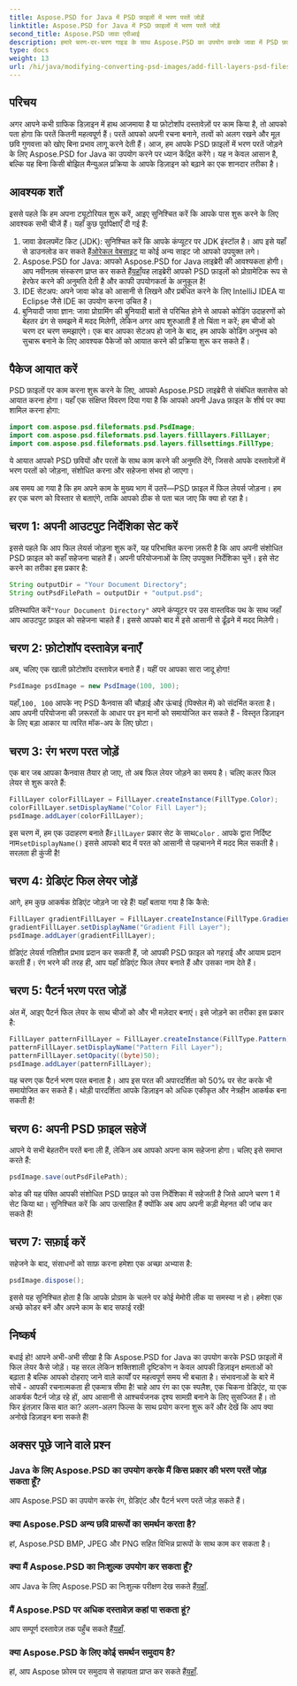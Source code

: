```yaml
---
title: Aspose.PSD for Java में PSD फ़ाइलों में भरण परतें जोड़ें
linktitle: Aspose.PSD for Java में PSD फ़ाइलों में भरण परतें जोड़ें
second_title: Aspose.PSD जावा एपीआई
description: हमारे चरण-दर-चरण गाइड के साथ Aspose.PSD का उपयोग करके जावा में PSD फ़ाइलों में भरण परतें जोड़ने का तरीका जानें। अपने डिज़ाइन को बेहतर बनाएँ।
type: docs
weight: 13
url: /hi/java/modifying-converting-psd-images/add-fill-layers-psd-files/
---
```

## परिचय
अगर आपने कभी ग्राफिक डिज़ाइन में हाथ आजमाया है या फ़ोटोशॉप दस्तावेज़ों पर काम किया है, तो आपको पता होगा कि परतें कितनी महत्वपूर्ण हैं। परतें आपको अपनी रचना बनाने, तत्वों को अलग रखने और मूल छवि गुणवत्ता को खोए बिना प्रभाव लागू करने देती हैं। आज, हम आपके PSD फ़ाइलों में भरण परतें जोड़ने के लिए Aspose.PSD for Java का उपयोग करने पर ध्यान केंद्रित करेंगे। यह न केवल आसान है, बल्कि यह बिना किसी बोझिल मैन्युअल प्रक्रिया के आपके डिज़ाइन को बढ़ाने का एक शानदार तरीका है।
## आवश्यक शर्तें
इससे पहले कि हम अपना ट्यूटोरियल शुरू करें, आइए सुनिश्चित करें कि आपके पास शुरू करने के लिए आवश्यक सभी चीजें हैं। यहाँ कुछ पूर्वापेक्षाएँ दी गई हैं:
1.  जावा डेवलपमेंट किट (JDK): सुनिश्चित करें कि आपके कंप्यूटर पर JDK इंस्टॉल है। आप इसे यहाँ से डाउनलोड कर सकते हैं[ओरेकल वेबसाइट](https://www.oracle.com/java/technologies/javase-jdk11-downloads.html) या कोई अन्य साइट जो आपको उपयुक्त लगे।
2.  Aspose.PSD for Java: आपको Aspose.PSD for Java लाइब्रेरी की आवश्यकता होगी। आप नवीनतम संस्करण प्राप्त कर सकते हैं[यहाँ](https://releases.aspose.com/psd/java/)यह लाइब्रेरी आपको PSD फ़ाइलों को प्रोग्रामेटिक रूप से हेरफेर करने की अनुमति देती है और काफी उपयोगकर्ता के अनुकूल है!
3. IDE सेटअप: अपने जावा कोड को आसानी से लिखने और प्रबंधित करने के लिए IntelliJ IDEA या Eclipse जैसे IDE का उपयोग करना उचित है।
4. बुनियादी जावा ज्ञान: जावा प्रोग्रामिंग की बुनियादी बातों से परिचित होने से आपको कोडिंग उदाहरणों को बेहतर ढंग से समझने में मदद मिलेगी, लेकिन अगर आप शुरुआती हैं तो चिंता न करें; हम चीजों को चरण दर चरण समझाएंगे।
एक बार आपका सेटअप हो जाने के बाद, हम आपके कोडिंग अनुभव को सुचारू बनाने के लिए आवश्यक पैकेजों को आयात करने की प्रक्रिया शुरू कर सकते हैं।
## पैकेज आयात करें
PSD फ़ाइलों पर काम करना शुरू करने के लिए, आपको Aspose.PSD लाइब्रेरी से संबंधित क्लासेस को आयात करना होगा। यहाँ एक संक्षिप्त विवरण दिया गया है कि आपको अपनी Java फ़ाइल के शीर्ष पर क्या शामिल करना होगा:
```java
import com.aspose.psd.fileformats.psd.PsdImage;
import com.aspose.psd.fileformats.psd.layers.filllayers.FillLayer;
import com.aspose.psd.fileformats.psd.layers.fillsettings.FillType;
```
ये आयात आपको PSD छवियों और परतों के साथ काम करने की अनुमति देंगे, जिससे आपके दस्तावेज़ों में भरण परतों को जोड़ना, संशोधित करना और सहेजना संभव हो जाएगा।

अब समय आ गया है कि हम अपने काम के मुख्य भाग में उतरें—PSD फ़ाइल में फिल लेयर्स जोड़ना। हम हर एक चरण को विस्तार से बताएंगे, ताकि आपको ठीक से पता चल जाए कि क्या हो रहा है।
## चरण 1: अपनी आउटपुट निर्देशिका सेट करें
इससे पहले कि आप फिल लेयर्स जोड़ना शुरू करें, यह परिभाषित करना ज़रूरी है कि आप अपनी संशोधित PSD फ़ाइल को कहाँ सहेजना चाहते हैं। अपनी परियोजनाओं के लिए उपयुक्त निर्देशिका चुनें। इसे सेट करने का तरीका इस प्रकार है:
```java
String outputDir = "Your Document Directory";
String outPsdFilePath = outputDir + "output.psd";
```
 प्रतिस्थापित करें`"Your Document Directory"` अपने कंप्यूटर पर उस वास्तविक पथ के साथ जहाँ आप आउटपुट फ़ाइल को सहेजना चाहते हैं। इससे आपको बाद में इसे आसानी से ढूँढने में मदद मिलेगी।
## चरण 2: फ़ोटोशॉप दस्तावेज़ बनाएँ
अब, चलिए एक खाली फ़ोटोशॉप दस्तावेज़ बनाते हैं। यहीं पर आपका सारा जादू होगा!
```java
PsdImage psdImage = new PsdImage(100, 100);
```
 यहाँ,`100, 100` आपके नए PSD कैनवास की चौड़ाई और ऊंचाई (पिक्सेल में) को संदर्भित करता है। आप अपनी परियोजना की ज़रूरतों के आधार पर इन मानों को समायोजित कर सकते हैं - विस्तृत डिज़ाइन के लिए बड़ा आकार या त्वरित मॉक-अप के लिए छोटा।
## चरण 3: रंग भरण परत जोड़ें
एक बार जब आपका कैनवास तैयार हो जाए, तो अब फिल लेयर जोड़ने का समय है। चलिए कलर फिल लेयर से शुरू करते हैं:
```java
FillLayer colorFillLayer = FillLayer.createInstance(FillType.Color);
colorFillLayer.setDisplayName("Color Fill Layer");
psdImage.addLayer(colorFillLayer);
```
 इस चरण में, हम एक उदाहरण बनाते हैं`FillLayer` प्रकार सेट के साथ`Color` . आपके द्वारा निर्दिष्ट नाम`setDisplayName()` इससे आपको बाद में परत को आसानी से पहचानने में मदद मिल सकती है। सरलता ही कुंजी है!
## चरण 4: ग्रेडिएंट फिल लेयर जोड़ें
आगे, हम कुछ आकर्षक ग्रेडिएंट जोड़ने जा रहे हैं! यहाँ बताया गया है कि कैसे:
```java
FillLayer gradientFillLayer = FillLayer.createInstance(FillType.Gradient);
gradientFillLayer.setDisplayName("Gradient Fill Layer");
psdImage.addLayer(gradientFillLayer);
```
ग्रेडिएंट लेयर्स गतिशील प्रभाव प्रदान कर सकती हैं, जो आपकी PSD फ़ाइल को गहराई और आयाम प्रदान करती हैं। रंग भरने की तरह ही, आप यहाँ ग्रेडिएंट फिल लेयर बनाते हैं और उसका नाम देते हैं।
## चरण 5: पैटर्न भरण परत जोड़ें
अंत में, आइए पैटर्न फिल लेयर के साथ चीजों को और भी मज़ेदार बनाएं। इसे जोड़ने का तरीका इस प्रकार है:
```java
FillLayer patternFillLayer = FillLayer.createInstance(FillType.Pattern);
patternFillLayer.setDisplayName("Pattern Fill Layer");
patternFillLayer.setOpacity((byte)50);
psdImage.addLayer(patternFillLayer);
```
यह चरण एक पैटर्न भरण परत बनाता है। आप इस परत की अपारदर्शिता को 50% पर सेट करके भी समायोजित कर सकते हैं। थोड़ी पारदर्शिता आपके डिज़ाइन को अधिक एकीकृत और नेत्रहीन आकर्षक बना सकती है!
## चरण 6: अपनी PSD फ़ाइल सहेजें
आपने ये सभी बेहतरीन परतें बना ली हैं, लेकिन अब आपको अपना काम सहेजना होगा। चलिए इसे समाप्त करते हैं:
```java
psdImage.save(outPsdFilePath);
```
कोड की यह पंक्ति आपकी संशोधित PSD फ़ाइल को उस निर्देशिका में सहेजती है जिसे आपने चरण 1 में सेट किया था। सुनिश्चित करें कि आप उत्साहित हैं क्योंकि अब आप अपनी कड़ी मेहनत की जांच कर सकते हैं!
## चरण 7: सफ़ाई करें
सहेजने के बाद, संसाधनों को साफ़ करना हमेशा एक अच्छा अभ्यास है:
```java
psdImage.dispose();
```
इससे यह सुनिश्चित होता है कि आपके प्रोग्राम के चलने पर कोई मेमोरी लीक या समस्या न हो। हमेशा एक अच्छे कोडर बनें और अपने काम के बाद सफाई रखें!
## निष्कर्ष
बधाई हो! आपने अभी-अभी सीखा है कि Aspose.PSD for Java का उपयोग करके PSD फ़ाइलों में फिल लेयर कैसे जोड़ें। यह सरल लेकिन शक्तिशाली दृष्टिकोण न केवल आपकी डिज़ाइन क्षमताओं को बढ़ाता है बल्कि आपको दोहराए जाने वाले कार्यों पर महत्वपूर्ण समय भी बचाता है। संभावनाओं के बारे में सोचें - आपकी रचनात्मकता ही एकमात्र सीमा है! चाहे आप रंग का एक स्पलैश, एक चिकना ग्रेडिएंट, या एक आकर्षक पैटर्न जोड़ रहे हों, आप आसानी से आश्चर्यजनक दृश्य सामग्री बनाने के लिए सुसज्जित हैं।
तो फिर इंतज़ार किस बात का? अलग-अलग फिल्स के साथ प्रयोग करना शुरू करें और देखें कि आप क्या अनोखे डिज़ाइन बना सकते हैं!
## अक्सर पूछे जाने वाले प्रश्न
### Java के लिए Aspose.PSD का उपयोग करके मैं किस प्रकार की भरण परतें जोड़ सकता हूँ?
आप Aspose.PSD का उपयोग करके रंग, ग्रेडिएंट और पैटर्न भरण परतें जोड़ सकते हैं।
### क्या Aspose.PSD अन्य छवि प्रारूपों का समर्थन करता है?
हां, Aspose.PSD BMP, JPEG और PNG सहित विभिन्न प्रारूपों के साथ काम कर सकता है।
### क्या मैं Aspose.PSD का निःशुल्क उपयोग कर सकता हूँ?
आप Java के लिए Aspose.PSD का निःशुल्क परीक्षण देख सकते हैं[यहाँ](https://releases.aspose.com/).
### मैं Aspose.PSD पर अधिक दस्तावेज़ कहां पा सकता हूं?
 आप सम्पूर्ण दस्तावेज़ तक पहुँच सकते हैं[यहाँ](https://reference.aspose.com/psd/java/).
### क्या Aspose.PSD के लिए कोई समर्थन समुदाय है?
 हां, आप Aspose फ़ोरम पर समुदाय से सहायता प्राप्त कर सकते हैं[यहाँ](https://forum.aspose.com/c/psd/34).